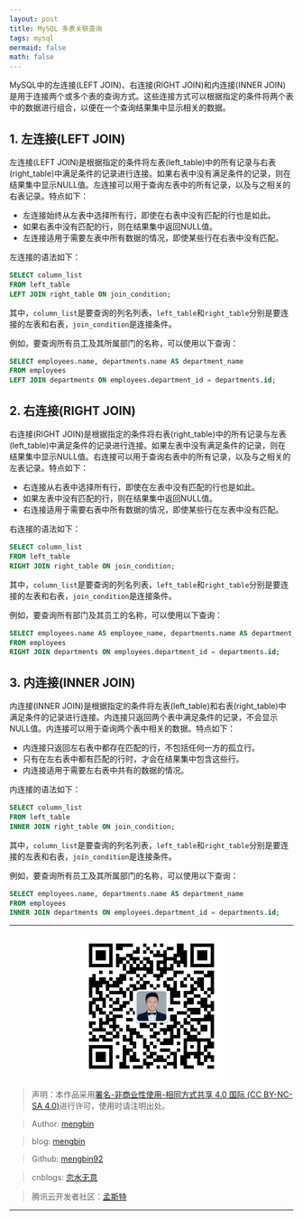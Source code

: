 ```yaml
---
layout: post
title: MySQL 多表关联查询
tags: mysql 
mermaid: false
math: false
---  
```


MySQL中的左连接(LEFT JOIN)、右连接(RIGHT JOIN)和内连接(INNER JOIN)是用于连接两个或多个表的查询方式。这些连接方式可以根据指定的条件将两个表中的数据进行组合，以便在一个查询结果集中显示相关的数据。

## 1. 左连接(LEFT JOIN)

左连接(LEFT JOIN)是根据指定的条件将左表(left_table)中的所有记录与右表(right_table)中满足条件的记录进行连接。如果右表中没有满足条件的记录，则在结果集中显示NULL值。左连接可以用于查询左表中的所有记录，以及与之相关的右表记录。特点如下：  

- 左连接始终从左表中选择所有行，即使在右表中没有匹配的行也是如此。
- 如果右表中没有匹配的行，则在结果集中返回NULL值。
- 左连接适用于需要左表中所有数据的情况，即使某些行在右表中没有匹配。

左连接的语法如下：

```sql
SELECT column_list
FROM left_table
LEFT JOIN right_table ON join_condition;
```

其中，`column_list`是要查询的列名列表，`left_table`和`right_table`分别是要连接的左表和右表，`join_condition`是连接条件。

例如，要查询所有员工及其所属部门的名称，可以使用以下查询：

```sql
SELECT employees.name, departments.name AS department_name
FROM employees
LEFT JOIN departments ON employees.department_id = departments.id;
```

## 2. 右连接(RIGHT JOIN)

右连接(RIGHT JOIN)是根据指定的条件将右表(right_table)中的所有记录与左表(left_table)中满足条件的记录进行连接。如果左表中没有满足条件的记录，则在结果集中显示NULL值。右连接可以用于查询右表中的所有记录，以及与之相关的左表记录。特点如下：  

- 右连接从右表中选择所有行，即使在左表中没有匹配的行也是如此。
- 如果左表中没有匹配的行，则在结果集中返回NULL值。
- 右连接适用于需要右表中所有数据的情况，即使某些行在左表中没有匹配。

右连接的语法如下：

```sql
SELECT column_list
FROM left_table
RIGHT JOIN right_table ON join_condition;
```

其中，`column_list`是要查询的列名列表，`left_table`和`right_table`分别是要连接的左表和右表，`join_condition`是连接条件。

例如，要查询所有部门及其员工的名称，可以使用以下查询：

```sql
SELECT employees.name AS employee_name, departments.name AS department_name
FROM employees
RIGHT JOIN departments ON employees.department_id = departments.id;
```

## 3. 内连接(INNER JOIN)

内连接(INNER JOIN)是根据指定的条件将左表(left_table)和右表(right_table)中满足条件的记录进行连接。内连接只返回两个表中满足条件的记录，不会显示NULL值。内连接可以用于查询两个表中相关的数据。特点如下：  

- 内连接只返回左右表中都存在匹配的行，不包括任何一方的孤立行。
- 只有在左右表中都有匹配的行时，才会在结果集中包含这些行。
- 内连接适用于需要左右表中共有的数据的情况。

内连接的语法如下：

```sql
SELECT column_list
FROM left_table
INNER JOIN right_table ON join_condition;
```

其中，`column_list`是要查询的列名列表，`left_table`和`right_table`分别是要连接的左表和右表，`join_condition`是连接条件。

例如，要查询所有员工及其所属部门的名称，可以使用以下查询：

```sql
SELECT employees.name, departments.name AS department_name
FROM employees
INNER JOIN departments ON employees.department_id = departments.id;
```

---

<div align="center">
  <img src="../img/qrcode_wechat.jpg" alt="孟斯特">
</div>

> 声明：本作品采用[署名-非商业性使用-相同方式共享 4.0 国际 (CC BY-NC-SA 4.0)](https://creativecommons.org/licenses/by-nc-sa/4.0/deed.zh)进行许可，使用时请注明出处。  

> Author: [mengbin](mengbin1992@outlook.com)  

> blog: [mengbin](https://mengbin.top)  

> Github: [mengbin92](https://mengbin92.github.io/)  

> cnblogs: [恋水无意](https://www.cnblogs.com/lianshuiwuyi/)  

> 腾讯云开发者社区：[孟斯特](https://cloud.tencent.com/developer/user/6649301)  

---
